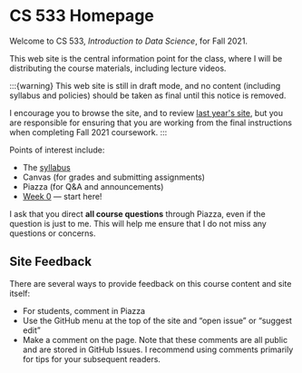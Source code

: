# CS 533 Homepage

Welcome to CS 533, *Introduction to Data Science*, for Fall 2021.

This web site is the central information point for the class, where I will be distributing the course materials, including lecture videos.

:::{warning}
This web site is still in draft mode, and no content (including syllabus and policies) should be taken as final until
this notice is removed.

I encourage you to browse the site, and to review [last year's
site](https://cs533.ekstrandom.net/F20/), but you are responsible for ensuring that you are working
from the final instructions when completing Fall 2021 coursework.
:::

Points of interest include:

*  The [syllabus](syllabus)
*  Canvas (for grades and submitting assignments)
*  Piazza (for Q&A and announcements)
*  [Week 0](content/week0/index.md) — start here!

I ask that you direct **all course questions** through Piazza, even if the question is just to me.
This will help me ensure that I do not miss any questions or concerns.

## Site Feedback

There are several ways to provide feedback on this course content and site itself:

- For students, comment in Piazza
- Use the GitHub menu at the top of the site and “open issue” or “suggest edit”
- Make a comment on the page. Note that these comments are all public and are stored in GitHub Issues.
  I recommend using comments primarily for tips for your subsequent readers.
